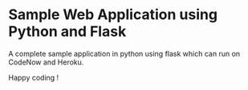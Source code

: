 Sample Web Application using Python and Flask
=============

A complete sample application in python using flask which 
can run on CodeNow and Heroku.

Happy coding !

